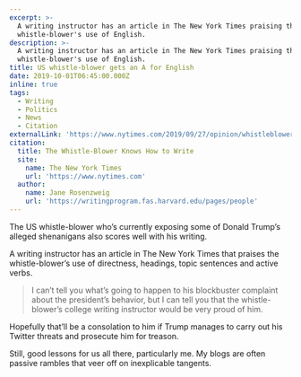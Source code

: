 ```yaml
---
excerpt: >-
  A writing instructor has an article in The New York Times praising the US
  whistle-blower's use of English.
description: >-
  A writing instructor has an article in The New York Times praising the US
  whistle-blower's use of English.
title: US whistle-blower gets an A for English
date: 2019-10-01T06:45:00.000Z
inline: true
tags:
  - Writing
  - Politics
  - News
  - Citation
externalLink: 'https://www.nytimes.com/2019/09/27/opinion/whistleblower-complaint.html'
citation:
  title: The Whistle-Blower Knows How to Write
  site:
    name: The New York Times
    url: 'https://www.nytimes.com'
  author:
    name: Jane Rosenzweig
    url: 'https://writingprogram.fas.harvard.edu/pages/people'
---
```

The US whistle-blower who’s currently exposing some of Donald Trump’s alleged shenanigans also scores well with his writing.

A writing instructor has an article in The New York Times that praises the whistle-blower’s use of directness, headings, topic sentences and active verbs.

> I can’t tell you what’s going to happen to his blockbuster complaint about the president’s behavior, but I can tell you that the whistle-blower’s college writing instructor would be very proud of him.

Hopefully that’ll be a consolation to him if Trump manages to carry out his Twitter threats and prosecute him for treason.

Still, good lessons for us all there, particularly me. My blogs are often passive rambles that veer off on inexplicable tangents.




